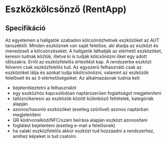 # Eszközkölcsönző (RentApp)

## Specifikáció

Az egyetemen a hallgatók szabadon kölcsönözhetnek eszközöket az AUT tanszéktől. Minden eszköznek van saját felelőse, aki átadja az eszközt és menedzseli a kölcsönzéseket. A hallgatók láthatják az elérhető eszközöket, keresni tudnak köztük, illetve ki is tudják kölcsönözni őket egy adott időszakra. Erről az eszközfelelős értesítést kap. A rendszerbe eszközt felvenni csak eszközfelelős tud.
Az egyszerű felhasználó csak az eszközöket látja és azokat tudja kikölcsönözni, valamint az eszközök felelőseit és az ő elérhetőségeiket.
Az alkalmazásnak tudnia kell:
* bejelentkeztetni a felhasználót
* egy eszközhöz kapcsolódóan naptárszerűen foglaltságot megjeleníteni
* tallózni/keresni az eszközök között különböző feltételek, kategóriák alapján
* azonos/hasonló eszközöket (esetleg szűrővel) azonos naptárban megjeleníteni
* QR kód/vonalkód/NFC/szám beírása alapján eszközt azonosítani
* foglalást bejelenteni (esetleg e-mail a felelősnek)
* ha valaki eszközfelelős akkor eszközt tud hozzáadni a rendszerhez, amihez képeket is tud csatolni.